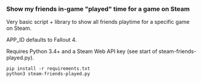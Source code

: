 ### Show my friends in-game "played" time for a game on Steam

Very basic script + library to show all friends playtime for a specific game on Steam.

APP_ID defaults to Fallout 4.

Requires Python 3.4+ and a Steam Web API key (see start of steam-friends-played.py).

```
pip install -r requirements.txt
python3 steam-friends-played.py
```
